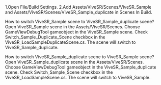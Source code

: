 1.Open File/Build Settings.
2.Add Assets/ViveSR/Scenes/ViveSR_Sample and Assets/ViveSR/Scenes/ViveSR_Sample_duplicate in Scenes In Build.

How to switch ViveSR_Sample scene to ViveSR_Sample_duplicate scene?
Open ViveSR_Sample scene in the Assets/ViveSR/Scenes.
Choose GameViewDebugTool gameobject in the ViveSR_Sample scene.
Check Switch_Sample_Duplicate_Scene checkbox in the ViveSR_LoadSampleDuplicateScene.cs.
The scene will switch to ViveSR_Sample_duplicate.

How to switch ViveSR_Sample_duplicate scene to ViveSR_Sample scene?
Open ViveSR_Sample_duplicate scene in the Assets/ViveSR/Scenes.
Choose GameViewDebugTool gameobject in the ViveSR_Sample_duplicate scene.
Check Switch_Sample_Scene checkbox in the ViveSR_LoadSampleScene.cs.
The scene will switch to ViveSR_Sample.